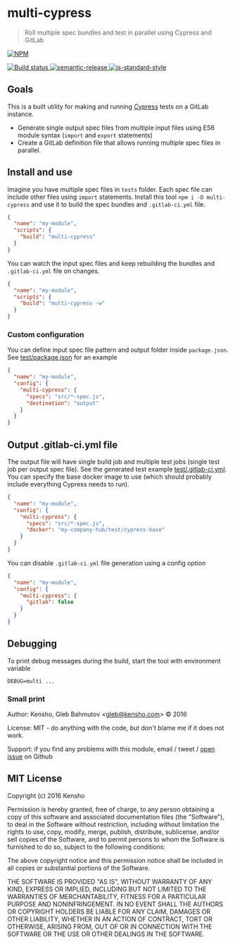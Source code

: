 # multi-cypress

> Roll multiple spec bundles and test in parallel using Cypress and GitLab

[![NPM][npm-icon] ][npm-url]

[![Build status][ci-image] ][ci-url]
[![semantic-release][semantic-image] ][semantic-url]
[![js-standard-style][standard-image]][standard-url]

## Goals

This is a built utility for making and running [Cypress](https://www.cypress.io/)
tests on a GitLab instance.

* Generate single output spec files from multiple input files using ES6 module syntax 
  (`import` and `export` statements)
* Create a GitLab definition file that allows running multiple spec files in parallel.

## Install and use

Imagine you have multiple spec files in `tests` folder. Each spec file can include
other files using `import` statements. Install this tool `npm i -D multi-cypress`
and use it to build the spec bundles and `.gitlab-ci.yml` file.

```json
{
  "name": "my-module",
  "scripts": {
    "build": "multi-cypress"
  }
}
```

You can watch the input spec files and keep rebuilding the bundles and `.gitlab-ci.yml`
file on changes.

```json
{
  "name": "my-module",
  "scripts": {
    "build": "multi-cypress -w"
  }
}
```

### Custom configuration

You can define input spec file pattern and output folder inside `package.json`.
See [test/package.json](test/package.json) for an example

```json
{
  "name": "my-module",
  "config": {
    "multi-cypress": {
      "specs": "src/*-spec.js",
      "destination": "output"
    }
  }
}
```

## Output .gitlab-ci.yml file

The output file will have single build job and multiple test jobs (single test job per output spec
file). See the generated test example [test/.gitlab-ci.yml](test/.gitlab-ci.yml).
You can specify the base docker image to use (which should probably include everything
Cypress needs to run).

```json
{
  "name": "my-module",
  "config": {
    "multi-cypress": {
      "specs": "src/*-spec.js",
      "docker": "my-company-hub/test/cypress-base"
    }
  }
}
```

You can disable `.gitlab-ci.yml` file generation using a config option

```json
{
  "name": "my-module",
  "config": {
    "multi-cypress": {
      "gitlab": false
    }
  }
}
```

## Debugging

To print debug messages during the build, start the tool with environment variable

```
DEBUG=multi ...
```

### Small print

Author: Kensho, Gleb Bahmutov &lt;gleb@kensho.com&gt; &copy; 2016

License: MIT - do anything with the code, but don't blame me if it does not work.

Support: if you find any problems with this module, email / tweet /
[open issue](https://github.com/kensho/multi-cypress/issues) on Github

## MIT License

Copyright (c) 2016 Kensho

Permission is hereby granted, free of charge, to any person
obtaining a copy of this software and associated documentation
files (the "Software"), to deal in the Software without
restriction, including without limitation the rights to use,
copy, modify, merge, publish, distribute, sublicense, and/or sell
copies of the Software, and to permit persons to whom the
Software is furnished to do so, subject to the following
conditions:

The above copyright notice and this permission notice shall be
included in all copies or substantial portions of the Software.

THE SOFTWARE IS PROVIDED "AS IS", WITHOUT WARRANTY OF ANY KIND,
EXPRESS OR IMPLIED, INCLUDING BUT NOT LIMITED TO THE WARRANTIES
OF MERCHANTABILITY, FITNESS FOR A PARTICULAR PURPOSE AND
NONINFRINGEMENT. IN NO EVENT SHALL THE AUTHORS OR COPYRIGHT
HOLDERS BE LIABLE FOR ANY CLAIM, DAMAGES OR OTHER LIABILITY,
WHETHER IN AN ACTION OF CONTRACT, TORT OR OTHERWISE, ARISING
FROM, OUT OF OR IN CONNECTION WITH THE SOFTWARE OR THE USE OR
OTHER DEALINGS IN THE SOFTWARE.

[npm-icon]: https://nodei.co/npm/multi-cypress.png?downloads=true
[npm-url]: https://npmjs.org/package/multi-cypress
[ci-image]: https://travis-ci.org/kensho/multi-cypress.png?branch=master
[ci-url]: https://travis-ci.org/kensho/multi-cypress
[semantic-image]: https://img.shields.io/badge/%20%20%F0%9F%93%A6%F0%9F%9A%80-semantic--release-e10079.svg
[semantic-url]: https://github.com/semantic-release/semantic-release
[standard-image]: https://img.shields.io/badge/code%20style-standard-brightgreen.svg
[standard-url]: http://standardjs.com/
